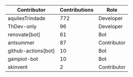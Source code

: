 | Contributor | Contributions | Role |
| ------------ | -------------- | ---- |
| aquilesTrindade | 772 | Developer |
| ThDev-only | 96 | Developer |
| renovate[bot] | 61 | Bot |
| antsummer | 87 | Contributor |
| github-actions[bot] | 10 | Bot |
| gampiot-bot | 10 | Bot |
| skinvent | 2 | Contributor |
